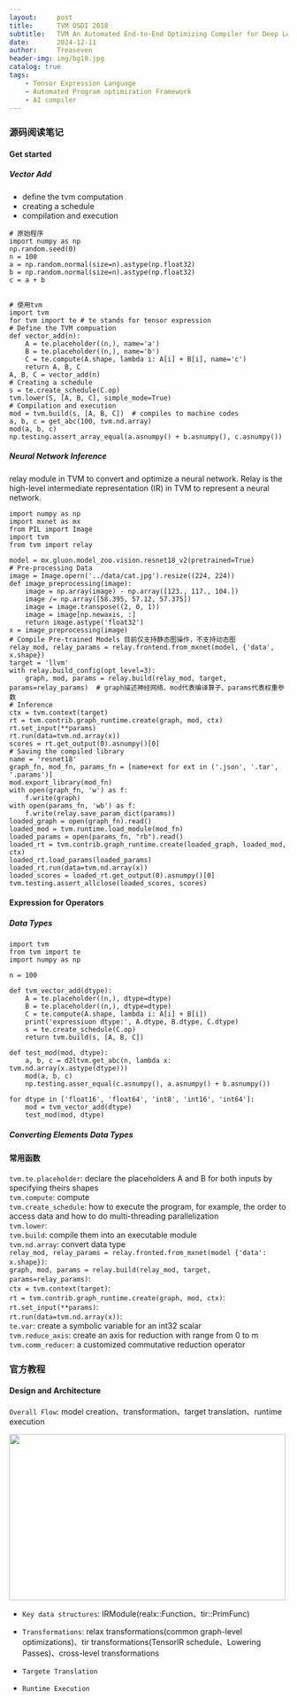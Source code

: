 ```yaml
---
layout:     post
title:      TVM OSDI 2018
subtitle:   TVM An Automated End-to-End Optimizing Compiler for Deep Learning
date:       2024-12-11
author:     Treaseven
header-img: img/bg18.jpg
catalog: true
tags:
    - Tensor Expression Language
    - Automated Program optimization Framework
    - AI compiler
---
```



### 源码阅读笔记

#### Get started
##### Vector Add
* define the tvm computation
* creating a schedule
* compilation and execution<br>

```
# 原始程序
import numpy as np
np.random.seed(0)
n = 100
a = np.random.normal(size=n).astype(np.float32)
b = np.random.normal(size=n).astype(np.float32)
c = a + b


# 使用tvm
import tvm
for tvm import te # te stands for tensor expression
# Define the TVM compuation
def vector_add(n):
    A = te.placeholder((n,), name='a')
    B = te.placeholder((n,), name='b')
    C = te.compute(A.shape, lambda i: A[i] + B[i], name='c')
    return A, B, C
A, B, C = vector_add(n)
# Creating a schedule
s = te.create_schedule(C.op)
tvm.lower(S, [A, B, C], simple_mode=True)
# Compilation and execution
mod = tvm.build(s, [A, B, C])  # compiles to machine codes
a, b, c = get_abc(100, tvm.nd.array)
mod(a, b, c)
np.testing.assert_array_equal(a.asnumpy() + b.asnumpy(), c.asnumpy())
```

##### Neural Network Inference
relay module in TVM to convert and optimize a neural network. Relay is the high-level intermediate representation (IR) in TVM to represent a neural network.

```
import numpy as np
import mxnet as mx
from PIL import Image
import tvm
from tvm import relay

model = mx.gluon.model_zoo.vision.resnet18_v2(pretrained=True)
# Pre-processing Data
image = Image.opern('../data/cat.jpg').resize((224, 224))
def image_preprocessing(image):
    image = np.array(image) - np.array([123., 117., 104.])
    image /= np.array([58.395, 57.12, 57.375])
    image = image.transpose((2, 0, 1))
    image = image[np.newaxis, :]
    return image.astype('float32')
x = image_preprocessing(image)
# Compile Pre-trained Models 目前仅支持静态图操作，不支持动态图
relay_mod, relay_params = relay.frontend.from_mxnet(model, {'data', x.shape})
target = 'llvm'
with relay.build_config(opt_level=3):
    graph, mod, params = relay.build(relay_mod, target, params=relay_params)  # graph描述神经网络、mod代表编译算子、params代表权重参数
# Inference
ctx = tvm.context(target)
rt = tvm.contrib.graph_runtime.create(graph, mod, ctx)
rt.set_input(**params)
rt.run(data=tvm.nd.array(x))
scores = rt.get_output(0).asnumpy()[0]
# Saving the compiled library
name = 'resnet18'
graph_fn, mod_fn, params_fn = [name+ext for ext in ('.json', '.tar', '.params')]
mod.export_library(mod_fn)
with open(graph_fn, 'w') as f:
    f.write(graph)
with open(params_fn, 'wb') as f:
    f.write(relay.save_param_dict(params))
loaded_graph = open(graph_fn).read()
loaded_mod = tvm.runtime.load_module(mod_fn)
loaded_params = open(params_fn, "rb").read()
loaded_rt = tvm.contrib.graph_runtime.create(loaded_graph, loaded_mod, ctx)
loaded_rt.load_params(loaded_params)
loaded_rt.run(data=tvm.nd.array(x))
loaded_scores = loaded_rt.get_output(0).asnumpy()[0]
tvm.testing.assert_allclose(loaded_scores, scores)
```

#### Expression for Operators
##### Data Types
```
import tvm
from tvm import te
import numpy as np

n = 100

def tvm_vector_add(dtype):
    A = te.placeholder((n,), dtype=dtype)
    B = te.placeholder((n,), dtype=dtype)
    C = te.compute(A.shape, lambda i: A[i] + B[i])
    print('expressiuon dtype:', A.dtype, B.dtype, C.dtype)
    s = te.create_schedule(C.op)
    return tvm.build(s, [A, B, C])

def test_mod(mod, dtype):
    a, b, c = d2ltvm.get_abc(n, lambda x: tvm.nd.array(x.astype(dtype)))
    mod(a, b, c)
    np.testing.asser_equal(c.asnumpy(), a.asnumpy() + b.asnumpy())

for dtype in ['float16', 'float64', 'int8', 'int16', 'int64']:
    mod = tvm_vector_add(dtype)
    test_mod(mod, dtype)
``` 

##### Converting Elements Data Types



#### 常用函数
```tvm.te.placeholder```: declare the placeholders A and B for both inputs by specifying theirs shapes  <br>
```tvm.compute```: compute <br>
```tvm.create_schedule```: how to execute the program, for example, the order to access data and how to do multi-threading parallelization  <br>
```tvm.lower```:  <br>
```tvm.build```: compile them into an executable module <br>
```tvm.nd.array```: convert data type  <br>
```relay_mod, relay_params = relay.fronted.from_mxnet(model {'data': x.shape})```:  <br>
```graph, mod, params = relay.build(relay_mod, target, params=relay_params)```:  <br>
```ctx = tvm.context(target)```:  <br>
```rt = tvm.contrib.graph_runtime.create(graph, mod, ctx)```:  <br>
```rt.set_input(**params)```:  <br>
```rt.run(data=tvm.nd.array(x))```:  <br>
```te.var```: create a symbolic variable for an int32 scalar  <br>
```tvm.reduce_axis```: create an axis for reduction with range from 0 to m  <br>
```tvm.comm_reducer```: a customized commutative reduction operator  <br>


### 官方教程

#### Design and Architecture
```Overall Flow```: model creation、transformation、target translation、runtime execution

<img width="500" height="300" src="/img/post-tvm-design.png"/>

* ```Key data structures```: IRModule(realx::Function、tir::PrimFunc)

* ```Transformations```: relax transformations(common graph-level optimizations)、tir transformations(TensorIR schedule、Lowering Passes)、cross-level transformations

* ```Targete Translation```
* ```Runtime Execution```
